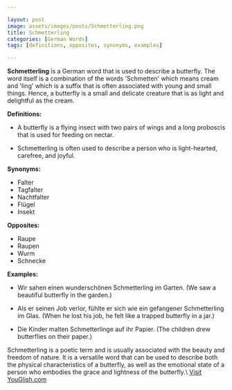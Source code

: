 ```yaml
---

layout: post
image: assets/images/posts/Schmetterling.png
title: Schmetterling
categories: [German Words]
tags: [definitions, opposites, synonyms, examples]

---
```


**Schmetterling** is a German word that is used to describe a butterfly. The word itself is a combination of the words 'Schmetten' which means cream and 'ling' which is a suffix that is often associated with young and small things. Hence, a butterfly is a small and delicate creature that is as light and delightful as the cream.

**Definitions:**

- A butterfly is a flying insect with two pairs of wings and a long proboscis that is used for feeding on nectar. 

- Schmetterling is often used to describe a person who is light-hearted, carefree, and joyful.

**Synonyms:**

- Falter
- Tagfalter
- Nachtfalter
- Flügel
- Insekt

**Opposites:**

- Raupe 
- Raupen
- Wurm
- Schnecke

**Examples:**

- Wir sahen einen wunderschönen Schmetterling im Garten. (We saw a beautiful butterfly in the garden.)
- Als er seinen Job verlor, fühlte er sich wie ein gefangener Schmetterling im Glas. (When he lost his job, he felt like a trapped butterfly in a jar.) 

- Die Kinder malten Schmetterlinge auf ihr Papier. (The children drew butterflies on their paper.) 

Schmetterling is a poetic term and is usually associated with the beauty and freedom of nature. It is a versatile word that can be used to describe both the physical characteristics of a butterfly, as well as the emotional state of a person who embodies the grace and lightness of the butterfly.\ <a id="yg-widget-0" class="youglish-widget" data-query="Schmetterling" data-lang="german" data-components="8412" data-auto-start="0" data-bkg-color="theme_light" data-title="How%20to%20pronounce%20Schmetterling%20in%20German"  rel="nofollow" href="https://youglish.com">Visit YouGlish.com</a><script async src="https://youglish.com/public/emb/widget.js" charset="utf-8"></script>